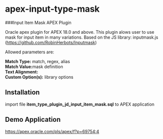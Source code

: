 # apex-input-type-mask
###Input Item Mask APEX Plugin

Oracle apex plugin for APEX 18.0 and above.
This plugin alows user to use mask for input item in many variations.
Based on the JS library: inputmask.js (https://github.com/RobinHerbots/Inputmask)

Allowed parameters are:<br>

<b>Match Type:</b> match, regex, alias<br>
<b>Match Value:</b>mask definition<br>
<b>Text Alignment:</b> <br>
<b>Custom Option(s):</b> library options<br>

## Installation

import file <b>item_type_plugin_jd_input_item_mask.sql</b> to APEX application

## Demo Application
https://apex.oracle.com/pls/apex/f?p=69754:4


